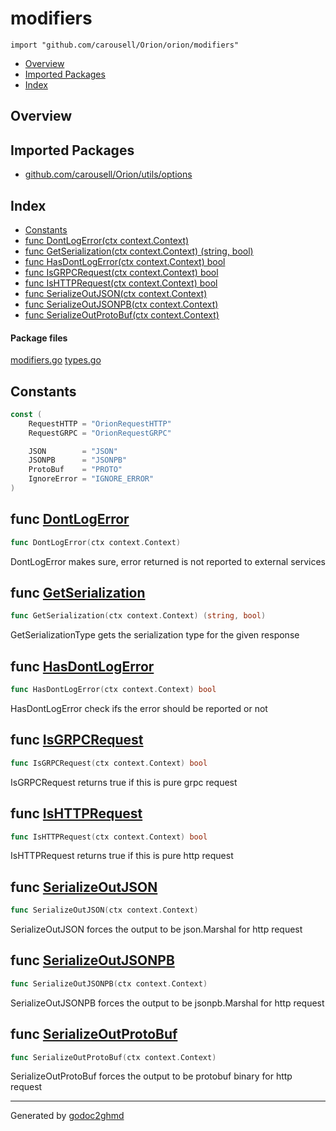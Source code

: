 # modifiers
`import "github.com/carousell/Orion/orion/modifiers"`

* [Overview](#pkg-overview)
* [Imported Packages](#pkg-imports)
* [Index](#pkg-index)

## <a name="pkg-overview">Overview</a>

## <a name="pkg-imports">Imported Packages</a>

- [github.com/carousell/Orion/utils/options](./../../utils/options)

## <a name="pkg-index">Index</a>
* [Constants](#pkg-constants)
* [func DontLogError(ctx context.Context)](#DontLogError)
* [func GetSerialization(ctx context.Context) (string, bool)](#GetSerialization)
* [func HasDontLogError(ctx context.Context) bool](#HasDontLogError)
* [func IsGRPCRequest(ctx context.Context) bool](#IsGRPCRequest)
* [func IsHTTPRequest(ctx context.Context) bool](#IsHTTPRequest)
* [func SerializeOutJSON(ctx context.Context)](#SerializeOutJSON)
* [func SerializeOutJSONPB(ctx context.Context)](#SerializeOutJSONPB)
* [func SerializeOutProtoBuf(ctx context.Context)](#SerializeOutProtoBuf)

#### <a name="pkg-files">Package files</a>
[modifiers.go](./modifiers.go) [types.go](./types.go) 

## <a name="pkg-constants">Constants</a>
``` go
const (
    RequestHTTP = "OrionRequestHTTP"
    RequestGRPC = "OrionRequestGRPC"

    JSON        = "JSON"
    JSONPB      = "JSONPB"
    ProtoBuf    = "PROTO"
    IgnoreError = "IGNORE_ERROR"
)
```

## <a name="DontLogError">func</a> [DontLogError](./modifiers.go#L45)
``` go
func DontLogError(ctx context.Context)
```
DontLogError makes sure, error returned is not reported to external services

## <a name="GetSerialization">func</a> [GetSerialization](./modifiers.go#L35)
``` go
func GetSerialization(ctx context.Context) (string, bool)
```
GetSerializationType gets the serialization type for the given response

## <a name="HasDontLogError">func</a> [HasDontLogError](./modifiers.go#L50)
``` go
func HasDontLogError(ctx context.Context) bool
```
HasDontLogError check ifs the error should be reported or not

## <a name="IsGRPCRequest">func</a> [IsGRPCRequest](./modifiers.go#L64)
``` go
func IsGRPCRequest(ctx context.Context) bool
```
IsGRPCRequest returns true if this is pure grpc request

## <a name="IsHTTPRequest">func</a> [IsHTTPRequest](./modifiers.go#L57)
``` go
func IsHTTPRequest(ctx context.Context) bool
```
IsHTTPRequest returns true if this is pure http request

## <a name="SerializeOutJSON">func</a> [SerializeOutJSON](./modifiers.go#L20)
``` go
func SerializeOutJSON(ctx context.Context)
```
SerializeOutJSON forces the output to be json.Marshal for http request

## <a name="SerializeOutJSONPB">func</a> [SerializeOutJSONPB](./modifiers.go#L25)
``` go
func SerializeOutJSONPB(ctx context.Context)
```
SerializeOutJSONPB forces the output to be jsonpb.Marshal for http request

## <a name="SerializeOutProtoBuf">func</a> [SerializeOutProtoBuf](./modifiers.go#L30)
``` go
func SerializeOutProtoBuf(ctx context.Context)
```
SerializeOutProtoBuf forces the output to be protobuf binary for http request

- - -
Generated by [godoc2ghmd](https://github.com/GandalfUK/godoc2ghmd)